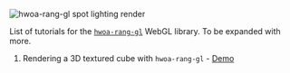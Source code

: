 ![hwoa-rang-gl spot lighting render](https://gnikoloff.github.io/hwoa-rang-gl-tutorials/assets/spot-light.png)

List of tutorials for the [`hwoa-rang-gl`](https://github.com/gnikoloff/hwoa-rang-gl "hwoa-rang-g") WebGL library. To be expanded with more.

1. Rendering a 3D textured cube with `hwoa-rang-gl` - [Demo](https://gnikoloff.github.io/hwoa-rang-gl-tutorials/dist/tutorial0/)
